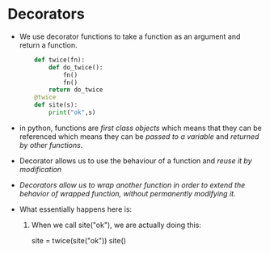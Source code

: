 # Decorators

- We use decorator functions to take a function as an argument and return a function.
	
	```python
		def twice(fn):
			def do_twice():
				fn()
				fn()
			return do_twice
		@twice
		def site(s):
			print("ok",s)
	```

- in python, functions are *first class objects* which means that they can be referenced which means they can be *passed to a variable* and *returned by other functions*.

- Decorator allows us to use the behaviour of a function and *reuse it by modification*

- *_Decorators allow us to wrap another function in order to extend the behavior of wrapped function, without permanently modifying it._*

- What essentially happens here is:
	1. When we call site("ok"), we are actually doing this:

		site = twice(site("ok"))
		site()
